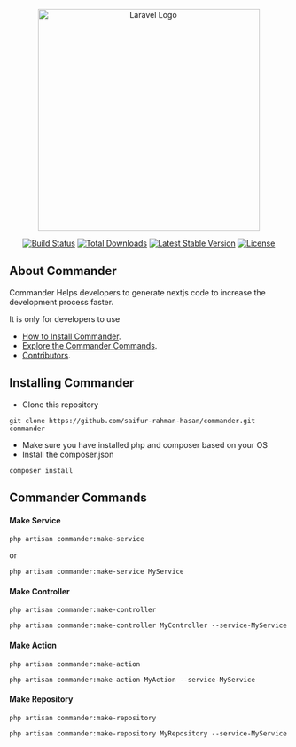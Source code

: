 <p align="center"><a href="https://laravel.com" target="_blank"><img src="https://raw.githubusercontent.com/laravel/art/master/logo-lockup/5%20SVG/2%20CMYK/1%20Full%20Color/laravel-logolockup-cmyk-red.svg" width="400" alt="Laravel Logo"></a></p>

<p align="center">
<a href="https://github.com/laravel/framework/actions"><img src="https://github.com/laravel/framework/workflows/tests/badge.svg" alt="Build Status"></a>
<a href="https://packagist.org/packages/laravel/framework"><img src="https://img.shields.io/packagist/dt/laravel/framework" alt="Total Downloads"></a>
<a href="https://packagist.org/packages/laravel/framework"><img src="https://img.shields.io/packagist/v/laravel/framework" alt="Latest Stable Version"></a>
<a href="https://packagist.org/packages/laravel/framework"><img src="https://img.shields.io/packagist/l/laravel/framework" alt="License"></a>
</p>

## About Commander

Commander Helps developers to generate nextjs code to increase the development process faster.

It is only for developers to use

- [How to Install Commander](https://laravel.com/docs/routing).
- [Explore the Commander Commands](https://laravel.com/docs/container).
- [Contributors](https://laravel.com/docs/queues).


## Installing Commander

- Clone this repository
```shell
git clone https://github.com/saifur-rahman-hasan/commander.git commander
```

- Make sure you have installed php and composer based on your OS
- Install the composer.json
```shell
composer install
```

## Commander Commands

#### Make Service
```shell
php artisan commander:make-service
```

or 

```shell
php artisan commander:make-service MyService
```


#### Make Controller
```shell
php artisan commander:make-controller
```
```shell
php artisan commander:make-controller MyController --service-MyService
```



#### Make Action
```shell
php artisan commander:make-action
```
```shell
php artisan commander:make-action MyAction --service-MyService
```

#### Make Repository
```shell
php artisan commander:make-repository
```
```shell
php artisan commander:make-repository MyRepository --service-MyService
```

